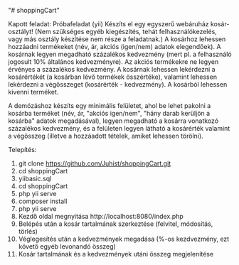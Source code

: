"# shoppingCart" 

Kapott feladat:
Próbafeladat (yii)
Készíts el egy egyszerű webáruház kosár-osztályt! (Nem szükséges egyéb
kiegészítés, tehát felhasználókezelés, vagy más osztály készítése nem
része a feladatnak.)
A kosárhoz lehessen hozzáadni termékeket (név, ár, akciós (igen/nem)
adatok elegendőek).
A kosárnak legyen megadható százalékos kedvezmény (mert pl. a
felhasználó jogosult 10% általános kedvezményre). Az akciós termékekre
ne legyen érvényes a százalékos kedvezmény.
A kosárnak lehessen lekérdezni a kosárértékét (a kosárban lévő termékek
összértéke), valamint lehessen lekérdezni a végösszeget (kosárérték -
kedvezmény).
A kosárból lehessen kivenni terméket.

A demózáshoz készíts egy minimális felületet, ahol be lehet pakolni a
kosárba terméket (név, ár, "akciós igen/nem", "hány darab kerüljön a
kosárba" adatok megadásával), legyen megadható a kosárra vonatkozó
százalékos kedvezmény, és a felületen legyen látható a kosárérték
valamint a végösszeg (illetve a hozzáadott tételek, amiket lehessen
törölni).

Telepítés:
1. git clone https://github.com/Juhist/shoppingCart.git
2. cd shoppingCart
3. yiibasic.sql
4. cd shoppingCart
5. php yii serve
6. composer install
7. php yii serve
8. Kezdő oldal megnyitása http://localhost:8080/index.php
9. Belépés után a kosár tartalmának szerkeztése (felvitel, módosítás, törlés)
10. Véglegesítés után a kedvezmények megadása (%-os kezdvezmény, ezt követő egyéb levonandó összeg)
11. Kosár tartalmának és a kedvezmények utáni összeg megjelenítése